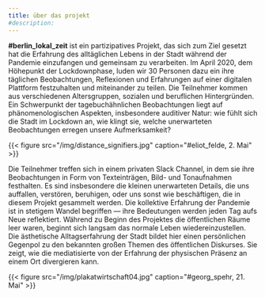```yaml
---
title: über das projekt
#description: 
---
```


**#berlin_lokal_zeit** ist ein partizipatives Projekt, das sich zum Ziel gesetzt hat die Erfahrung des alltäglichen Lebens in der Stadt während der Pandemie einzufangen und gemeinsam zu verarbeiten. Im April 2020, dem Höhepunkt der Lockdownphase, luden wir 30 Personen dazu ein ihre täglichen Beobachtungen, Reflexionen und Erfahrungen auf einer digitalen Plattform festzuhalten und miteinander zu teilen. Die Teilnehmer kommen aus verschiedenen Altersgruppen, sozialen und beruflichen Hintergründen. Ein Schwerpunkt der tagebuchähnlichen Beobachtungen liegt auf phänomenologischen Aspekten, insbesondere auditiver Natur: wie fühlt sich die Stadt im Lockdown an, wie klingt sie, welche unerwarteten Beobachtungen erregen unsere Aufmerksamkeit?

{{< figure src="/img/distance_signifiers.jpg" caption="#eliot_felde, 2. Mai" >}}

Die Teilnehmer treffen sich in einem privaten Slack Channel, in dem sie ihre Beobachtungen in Form von Texteinträgen, Bild- und Tonaufnahmen festhalten. Es sind insbesondere die kleinen unerwarteten Details, die uns auffallen, verstören, beruhigen, oder uns sonst wie beschäftigen, die in diesem Projekt gesammelt werden. Die kollektive Erfahrung der Pandemie ist in stetigem Wandel begriffen — ihre Bedeutungen werden jeden Tag aufs Neue reflektiert. Während zu Beginn des Projektes die öffentlichen Räume leer waren, beginnt sich langsam das normale Leben wiedereinzustellen. Die ästhetische Alltagserfahrung der Stadt bildet hier einen persönlichen Gegenpol zu den bekannten großen Themen des öffentlichen Diskurses. Sie zeigt, wie die mediatisierte von der Erfahrung der physischen Präsenz an einem Ort divergieren kann.

{{< figure src="/img/plakatwirtschaft04.jpg" caption="#georg_spehr, 21. Mai"  >}}
